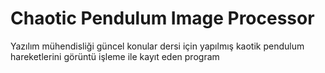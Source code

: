 # Chaotic Pendulum Image Processor
 Yazılım mühendisliği güncel konular dersi için yapılmış kaotik pendulum hareketlerini görüntü işleme ile kayıt eden program
